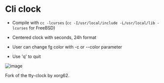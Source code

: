 # Cli clock

- Compile with `cc -lcurses` (`cc -I/usr/local/include -L/usr/local/lib -lcurses` for FreeBSD)

- Centered clock with seconds, 24h format

- User can change fg color with -c or --color parameter

- Use 'q' to quit

![image](http://paste.xinu.at/ne0i/)



Fork of the tty-clock by xorg62.
